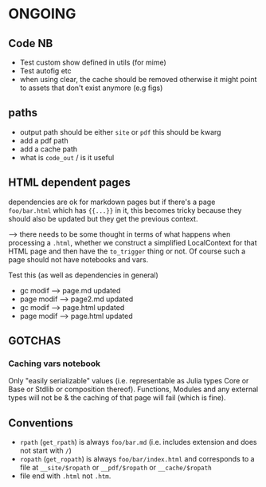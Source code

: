 # ONGOING

## Code NB

- Test custom show defined in utils (for mime)
- Test autofig etc
- when using clear, the cache should be removed otherwise it might point to assets that don't exist anymore (e.g figs)

## paths

- output path should be either `site` or `pdf` this should be kwarg
- add a pdf path
- add a cache path
- what is `code_out` / is it useful


## HTML dependent pages

dependencies are ok for markdown pages but if there's a page `foo/bar.html` which has `{{...}}` in it, this becomes tricky because they should also be updated but they get the previous context.

--> there needs to be some thought in terms of what happens when processing a `.html`, whether we construct a simplified LocalContext for that HTML page and then have the `to_trigger` thing or not.
Of course such a page should not have notebooks and vars.

Test this (as well as dependencies in general)

* gc modif --> page.md updated
* page modif --> page2.md updated
* gc modif --> page.html updated
* page modif --> page.html updated

## GOTCHAS

### Caching vars notebook

Only "easily serializable" values (i.e. representable as Julia types Core or Base or Stdlib or composition thereof).
Functions, Modules and any external types will not be & the caching of that page will fail (which is fine).

## Conventions

* `rpath` (`get_rpath`) is always `foo/bar.md` (i.e. includes extension and does not start with `/`)
* `ropath` (`get_ropath`) is always `foo/bar/index.html` and corresponds to a file at `__site/$ropath` or `__pdf/$ropath` or `__cache/$ropath`
* file end with `.html` not `.htm`.
